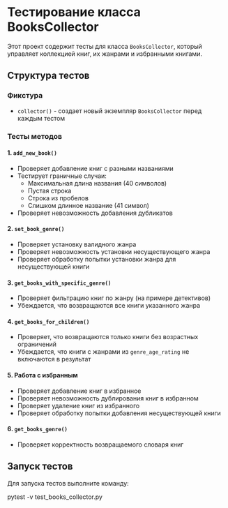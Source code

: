 # Тестирование класса BooksCollector

Этот проект содержит тесты для класса `BooksCollector`, который управляет коллекцией книг, их жанрами и избранными книгами.

## Структура тестов

### Фикстура
- `collector()` - создает новый экземпляр `BooksCollector` перед каждым тестом

### Тесты методов

#### 1. `add_new_book()`
- Проверяет добавление книг с разными названиями
- Тестирует граничные случаи:
  - Максимальная длина названия (40 символов)
  - Пустая строка
  - Строка из пробелов
  - Слишком длинное название (41 символ)
- Проверяет невозможность добавления дубликатов

#### 2. `set_book_genre()`
- Проверяет установку валидного жанра
- Проверяет невозможность установки несуществующего жанра
- Проверяет обработку попытки установки жанра для несуществующей книги

#### 3. `get_books_with_specific_genre()`
- Проверяет фильтрацию книг по жанру (на примере детективов)
- Убеждается, что возвращаются все книги указанного жанра

#### 4. `get_books_for_children()`
- Проверяет, что возвращаются только книги без возрастных ограничений
- Убеждается, что книги с жанрами из `genre_age_rating` не включаются в результат

#### 5. Работа с избранным
- Проверяет добавление книг в избранное
- Проверяет невозможность дублирования книг в избранном
- Проверяет удаление книг из избранного
- Проверяет обработку попытки добавления несуществующей книги

#### 6. `get_books_genre()`
- Проверяет корректность возвращаемого словаря книг

## Запуск тестов

Для запуска тестов выполните команду:

pytest -v test_books_collector.py
